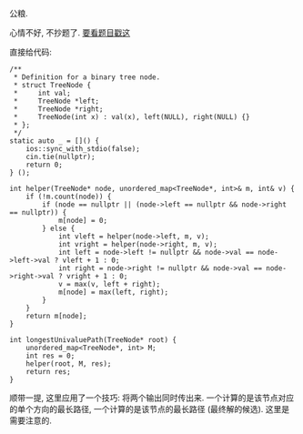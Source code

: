 公粮. 

心情不好, 不抄题了. [要看题目戳这](https://leetcode-cn.com/problems/longest-univalue-path/)

直接给代码: 

```
/**
 * Definition for a binary tree node.
 * struct TreeNode {
 *     int val;
 *     TreeNode *left;
 *     TreeNode *right;
 *     TreeNode(int x) : val(x), left(NULL), right(NULL) {}
 * };
 */
static auto _ = []() {
	ios::sync_with_stdio(false);
	cin.tie(nullptr);
	return 0;
} ();

int helper(TreeNode* node, unordered_map<TreeNode*, int>& m, int& v) {
    if (!m.count(node)) {
        if (node == nullptr || (node->left == nullptr && node->right == nullptr)) {
            m[node] = 0;
        } else {
            int vleft = helper(node->left, m, v);
            int vright = helper(node->right, m, v);
            int left = node->left != nullptr && node->val == node->left->val ? vleft + 1 : 0;
            int right = node->right != nullptr && node->val == node->right->val ? vright + 1 : 0;
            v = max(v, left + right);
            m[node] = max(left, right);
        }
    }
    return m[node];
}

int longestUnivaluePath(TreeNode* root) {
    unordered_map<TreeNode*, int> M;
    int res = 0;
    helper(root, M, res);
    return res;
}
```

顺带一提, 这里应用了一个技巧: 将两个输出同时传出来. 一个计算的是该节点对应的单个方向的最长路径, 一个计算的是该节点的最长路径 (最终解的候选). 这里是需要注意的. 
